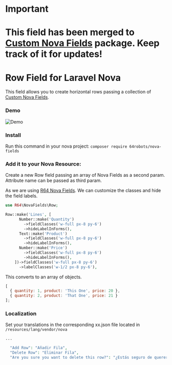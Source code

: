 # Important

# This field has been merged to [Custom Nova Fields](https://github.com/64robots/nova-fields) package. Keep track of it for updates!

# Row Field for Laravel Nova

This field allows you to create horizontal rows passing a collection of [Custom Nova Fields](https://github.com/64robots/nova-fields).

### Demo

![Demo](http://g.recordit.co/88FYF4f7rP.gif)

### Install

Run this command in your nova project:
`composer require 64robots/nova-fields`

### Add it to your Nova Resource:

Create a new Row field passing an array of Nova Fields as a second param. Attribute name can be passed as third param.

As we are using [R64 Nova Fields](https://github.com/64robots/nova-fields). We can customize the classes and hide the field labels.

```php
use R64\NovaFields\Row;

Row::make('Lines', [
      Number::make('Quantity')
        ->fieldClasses('w-full px-8 py-6')
        ->hideLabelInForms(),
      Text::make('Product')
        ->fieldClasses('w-full px-8 py-6')
        ->hideLabelInForms(),
      Number::make('Price')
        ->fieldClasses('w-full px-8 py-6')
        ->hideLabelInForms(),
    ])->fieldClasses('w-full px-8 py-6')
      ->labelClasses('w-1/2 px-8 py-6'),
```

This converts to an array of objects.

```javascript
[
  { quantity: 1, product: 'This One', price: 20 },
  { quantity: 2, product: 'That One', price: 21 }
];
```

### Localization

Set your translations in the corresponding xx.json file located in `/resources/lang/vendor/nova`

```php
...

  "Add Row": "Añadir Fila",
  "Delete Row": "Eliminar Fila",
  "Are you sure you want to delete this row?": "¿Estás seguro de querer eliminar esta fila?"
```
